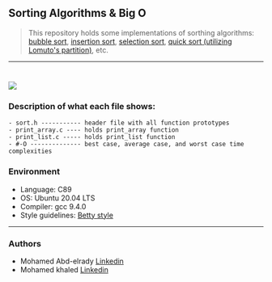 ## Sorting Algorithms & Big O
> This repository holds some implementations of sorthing algorithms:
> [bubble sort](https://en.wikipedia.org/wiki/Bubble_sort),
> [insertion sort](https://en.wikipedia.org/wiki/Insertion_sort),
> [selection sort](https://en.wikipedia.org/wiki/Selection_sort),
> [quick sort (utilizing Lomuto's partition)](https://en.wikipedia.org/wiki/Quicksort), etc.

___
![](https://s3.amazonaws.com/intranet-projects-files/holbertonschool-low_level_programming/248/willy-wonka.png)
===

### Description of what each file shows:
```
- sort.h ----------- header file with all function prototypes
- print_array.c ---- holds print_array function
- print_list.c ----- holds print_list function
- #-O -------------- best case, average case, and worst case time complexities
```
### Environment
* Language: C89
* OS: Ubuntu 20.04 LTS
* Compiler: gcc 9.4.0
* Style guidelines: [Betty style](https://github.com/holbertonschool/Betty/wiki)
---
### Authors
- Mohamed Abd-elrady [Linkedin](https://www.linkedin.com/in/mohamed-abd-elrady-mosa/)
- Mohamed khaled [Linkedin](https://www.linkedin.com/in/mohamed-k-kamal/)
